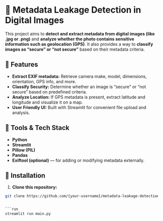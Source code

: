 # 🧐 Metadata Leakage Detection in Digital Images

This project aims to **detect and extract metadata from digital images (like .jpg or .png)** and **analyze whether the photo contains sensitive information such as geolocation (GPS)**. It also provides a way to **classify images as “secure” or “not secure”** based on their metadata criteria.

## 🔹 Features

- **Extract EXIF metadata:** Retrieve camera make, model, dimensions, orientation, GPS info, and more.
- **Classify Security:** Determine whether an image is “secure” or “not secure” based on predefined criteria.
- **Analyze Location:** If GPS metadata is present, extract latitude and longitude and visualize it on a map.
- **User Friendly UI:** Built with Streamlit for convenient file upload and analysis.

## 🔹 Tools & Tech Stack

- **Python**
- **Streamlit**
- **Pillow (PIL)**
- **Pandas**
- **Exiftool (optional)** — for adding or modifying metadata externally.

## 🔹 Installation

1. **Clone this repository:**

```bash
git clone https://github.com/{your-username}/metadata-leakage-detection.git


```run
streamlit run main.py
